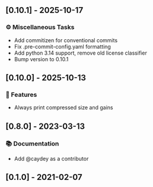 ## [0.10.1] - 2025-10-17

### ⚙️ Miscellaneous Tasks

- Add commitizen for conventional commits
- Fix .pre-commit-config.yaml formatting
- Add python 3.14 support, remove old license classifier
- Bump version to 0.10.1
## [0.10.0] - 2025-10-13

### 🚀 Features

- Always print compressed size and gains
## [0.8.0] - 2023-03-13

### 📚 Documentation

- Add @caydey as a contributor
## [0.1.0] - 2021-02-07
